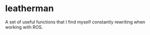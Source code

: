 leatherman
==========

A set of useful functions that I find myself constantly rewriting when working with ROS. 
